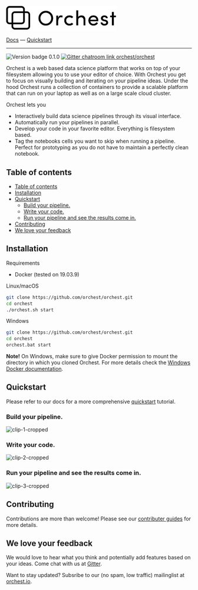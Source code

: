 <img src='docs/source/img/logo.png' width="300px" />
<br/>

[Docs](https://orchest.readthedocs.io/en/latest/) 
— [Quickstart](https://orchest.readthedocs.io/en/latest/quickstart.html) 

-----
<img alt="Version badge 0.1.0" src="https://img.shields.io/badge/version-0.1.0-blue" />  <a href="https://gitter.im/orchest/orchest"><img alt="Gitter chatroom link orchest/orchest" src="https://badges.gitter.im/orchest/orchest.svg" /></a>

Orchest is a web based data science platform that works on top of your filesystem allowing you to use your
editor of choice. With Orchest you get to focus on visually building and iterating on your
pipeline ideas. Under the hood Orchest runs a collection of containers to provide a scalable platform that can run on your laptop as well as on a large scale cloud cluster.

Orchest lets you
* Interactively build data science pipelines through its visual interface.
* Automatically run your pipelines in parallel.
* Develop your code in your favorite editor. Everything is filesystem based.
* Tag the notebooks cells you want to skip when running a pipeline. Perfect for prototyping as you do not 
  have to maintain a perfectly clean notebook.


## Table of contents
- [Table of contents](#table-of-contents)
- [Installation](#installation)
- [Quickstart](#quickstart)
  - [Build your pipeline.](#build-your-pipeline)
  - [Write your code.](#write-your-code)
  - [Run your pipeline and see the results come in.](#run-your-pipeline-and-see-the-results-come-in)
- [Contributing](#contributing)
- [We love your feedback](#we-love-your-feedback)


## Installation
Requirements
* Docker (tested on 19.03.9)

Linux/macOS
```bash
git clone https://github.com/orchest/orchest.git
cd orchest
./orchest.sh start
```

Windows
```bash
git clone https://github.com/orchest/orchest.git
cd orchest
orchest.bat start
```

**Note!** On Windows, make sure to give Docker permission to mount the directory in which
you cloned Orchest. For more details check the [Windows Docker documentation](https://docs.docker.com/docker-for-windows/#file-sharing).


## Quickstart
Please refer to our docs for a more comprehensive 
[quickstart](https://orchest.readthedocs.io/en/latest/quickstart.html) tutorial.

### Build your pipeline.

![clip-1-cropped](https://user-images.githubusercontent.com/1309307/82610388-8ffc7580-9bbe-11ea-8886-d045ff6b76d0.gif)

### Write your code.

![clip-2-cropped](https://user-images.githubusercontent.com/1309307/82610397-94c12980-9bbe-11ea-8e16-eb686d0cfc75.gif)

### Run your pipeline and see the results come in.

![clip-3-cropped](https://user-images.githubusercontent.com/1309307/82610401-95f25680-9bbe-11ea-9de3-b4dc44a1e01b.gif)


## Contributing
Contributions are more than welcome! Please see our 
[contributer guides](https://orchest.readthedocs.io/en/latest/development/contributer_guides.html)
for more details.


## We love your feedback
We would love to hear what you think and potentially add features based on your ideas. Come chat
with us at [Gitter](https://gitter.im/orchest).

Want to stay updated? Subsribe to our (no spam, low traffic) mailinglist at
[orchest.io](https://www.orchest.io/).
